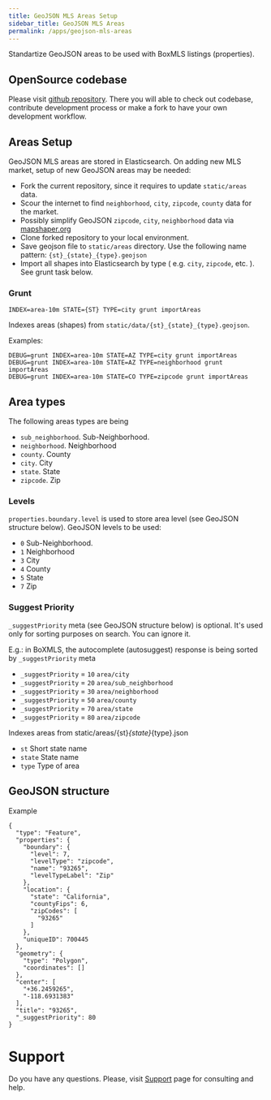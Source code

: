 ```yaml
---
title: GeoJSON MLS Areas Setup
sidebar_title: GeoJSON MLS Areas
permalink: /apps/geojson-mls-areas
---
```


Standartize GeoJSON areas to be used with BoxMLS listings (properties).

## OpenSource codebase

Please visit [github repository](https://github.com/boxmls/geojson-mls-areas). There you will able to check out codebase, contribute development process 
or make a fork to have your own development workflow.     

## Areas Setup

GeoJSON MLS areas are stored in Elasticsearch. On adding new MLS market, setup of new GeoJSON areas may be needed:

* Fork the current repository, since it requires to update `static/areas` data.
* Scour the internet to find `neighborhood`, `city`, `zipcode`, `county` data for the market.
* Possibly simplify GeoJSON `zipcode`, `city`, `neighborhood` data via [mapshaper.org](https://mapshaper.org/)
* Clone forked repository to your local environment. 
* Save geojson file to `static/areas` directory. Use the following name pattern: `{st}_{state}_{type}.geojson` 
* Import all shapes into Elasticsearch by type ( e.g. `city`, `zipcode`, etc. ). See grunt task below.

### Grunt

```
INDEX=area-10m STATE={ST} TYPE=city grunt importAreas
```

Indexes areas (shapes) from `static/data/{st}_{state}_{type}.geojson`.

Examples:

```
DEBUG=grunt INDEX=area-10m STATE=AZ TYPE=city grunt importAreas
DEBUG=grunt INDEX=area-10m STATE=AZ TYPE=neighborhood grunt importAreas
DEBUG=grunt INDEX=area-10m STATE=CO TYPE=zipcode grunt importAreas
```

## Area types

The following areas types are being 

* `sub_neighborhood`. Sub-Neighborhood.
* `neighborhood`. Neighborhood
* `county`. County
* `city`. City
* `state`. State
* `zipcode`. Zip

### Levels

`properties.boundary.level` is used to store area level (see GeoJSON structure below). GeoJSON levels to be used:

* `0` Sub-Neighborhood.
* `1` Neighborhood
* `3` City
* `4` County
* `5` State
* `7` Zip

### Suggest Priority

`_suggestPriority` meta (see GeoJSON structure below) is optional. It's used only for sorting purposes on search. You can ignore it. 

E.g.: in BoXMLS, the autocomplete (autosuggest) response is being sorted by `_suggestPriority` meta

* `_suggestPriority` = `10` `area/city`
* `_suggestPriority` = `20` `area/sub_neighborhood`
* `_suggestPriority` = `30` `area/neighborhood`
* `_suggestPriority` = `50` `area/county`
* `_suggestPriority` = `70` `area/state`
* `_suggestPriority` = `80` `area/zipcode`

Indexes areas from static/areas/{st}_{state}_{type}.json

* `st` Short state name
* `state` State name
* `type` Type of area

## GeoJSON structure

Example

```
{
  "type": "Feature",
  "properties": {
    "boundary": {
      "level": 7,
      "levelType": "zipcode",
      "name": "93265",
      "levelTypeLabel": "Zip"
    },
    "location": {
      "state": "California",
      "countyFips": 6,
      "zipCodes": [
        "93265"
      ]
    },
    "uniqueID": 700445
  },
  "geometry": {
    "type": "Polygon",
    "coordinates": []
  },
  "center": [
    "+36.2459265",
    "-118.6931383"
  ],
  "title": "93265",
  "_suggestPriority": 80
}
```

# Support

Do you have any questions. Please, visit [Support](https://boxmls.github.io/support) page for consulting and help.